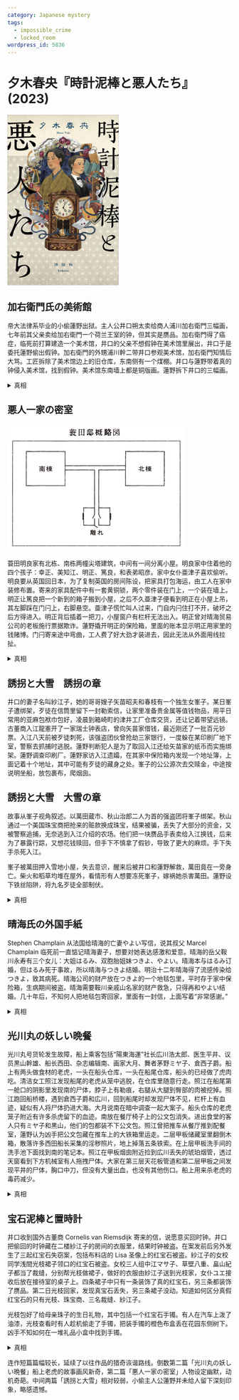 ```yaml
---
category: Japanese mystery
tags:
  - impossible_crime
  - locked_room
wordpress_id: 5836
---
```


# 夕木春央『時計泥棒と悪人たち』(2023)

<img src=images/2023_cover.jpg width=250/>

## 加右衛門氏の美術館

帝大法律系毕业的小偷蓮野出狱。主人公井口朔太卖给商人浦川加右衛門三幅画，七年前其父亲卖给加右衛門一个荷兰王室的钟，但其实是赝品。加右衛門得了癌症，临死前打算建造一个美术馆，井口的父亲不想假钟在美术馆里展出，井口于是委托蓮野偷出假钟。加右衛門的外甥浦川幹二带井口参观美术馆，加右衛門知情后大骂。工匠拆除了美术馆边上的旧仓库，东南侧有一个煤棚。井口与蓮野带着真的钟侵入美术馆，找到假钟。美术馆东南墙上都是铜版画。蓮野拆下井口的三幅画。

<details><summary>真相</summary>
加右衛門知道自己收了许多赝品，盖美术馆是为了在死前将藏品烧掉，以免暴露自己审美无能。他生气外甥带井口参观美术馆，是不想让井口发现赝品。墙上挂着的铜版画是为了做焚烧实验，离东南侧的煤棚更近。蓮野拆下井口的三幅画是为了保护它们不被烧掉。
</details>

## 悪人一家の密室

<img src=images/2023_map.jpg width=400/>

蓑田明良家有北栋、南栋两幢尖塔建筑，中间有一间分离小屋。明良家中住着他的四个孩子：幸正、美知江、明正、篤良，和表弟昭彦。家中女仆亜津子喜欢偷听。明良要从英国回日本，为了复制英国的房间陈设，把家具打包海运，由工人在家中装修布置。寄来的家具配件中有一套黄铜锁，两个零件装在门上，一个装在墙上。明正让篤良把一个新到的箱子搬到小屋，之后不久亜津子便看到明正在小屋上吊，其左脚踩在门闩上，右脚悬空。亜津子慌忙叫人过来，门自内闩住打不开，破坏之后方得进入。明正背后插着一把刀，小屋窗户有栏杆无法出入。明正曾对晴海贸易公司的老板施行票据欺诈。蓮野撬开明正的保险箱，里面的账本显示明正用家里的钱赌博。门闩寄来途中弯曲，工人费了好大劲才装进去，因此无法从外面用线拉扯。

<details><summary>真相</summary>
凶手用一个好门闩把门锁住，故意让亜津子看到尸体的脚踩在门闩上，趁着她去叫人的时间差把坏门闩扔在地上，从外面用丝线拉凿子把门锁住。大家破门而入后凿子掉在地上，和其他工具混在一起，看上去好像撞断门闩。凶手是篤良，他不慎弄断门闩，怕明良回家后责备，所以杀死明正掩盖门闩折断事实！
</details>

## 誘拐と大雪　誘拐の章

井口的妻子名叫紗江子，她的哥哥嫂子矢苗昭夫和春枝有一个独生女峯子。某日峯子遭绑架，歹徒在信筒里留下一封勒索信，让家里准备贵金属等值钱物品，用平日常用的亚麻包袱巾包好，凌晨到箱崎町的津井工厂仓库交货，还让记着带望远镜。古董商入江龍憲开了一家瑞士钟表店，曾向矢苗家借钱，最近刚还了一批百元钞票。入江八天前被歹徒刺死，该强盗团伙曾抢劫三家银行，一度躲在某印刷厂地下室，警察去抓捕时逃脱。蓮野判断犯人是为了取回入江还给矢苗家的纸币而实施绑架。蓮野调查印刷厂。蓮野家访入江遗孀，在其家中保险箱内发现一个地址簿，上面记着十个地址，其中可能有歹徒的藏身之处。峯子的公公源次去交赎金，中途按说明坐船，放包裹布，爬烟囱。

## 誘拐と大雪　大雪の章

故事从峯子视角叙述。以萬田蔵市、秋山治郎二人为首的强盗团将峯子绑架。秋山通过一个美国珠宝商把抢来的赃款换成珠宝，结果被骗，丢失了大部分的资金，又被警察追捕，无奈逃到入江介绍的农场。他们把一块赝品手表卖给入江换钱，后来为了暴露行踪，又想花钱赎回，但手下不慎拿了假钞，导致了更大的麻烦。手下失手杀死入江。

峯子被萬田押入雪地小屋，失去意识，醒来后被井口和蓮野解救，萬田竟在一旁身亡。柴火和稻草均堆在屋外，看情形有人想要冻死峯子，嫁祸她杀害萬田。蓮野设下铁丝陷阱，将九名歹徒全部制伏。

<details><summary>真相</summary>
峯子被犯人从瓦房带到小屋时并没有看到犯人的脸，只看到他手上的纹身，误以为是萬田。真凶秋山与萬田内讧，把真钞藏在伪钞中间，瞒过萬田。秋山在峯子被带到小屋之前便杀死萬田，将其提前埋在小屋窗下，带峯子进屋后挖出尸体，用柴火和稻草掩盖掘尸痕迹。
</details>

## 晴海氏の外国手紙

Stephen Champlain 从法国给晴海的亡妻やよい写信，说其叔父 Marcel Champlain 临死前一直惦记晴海妻子，想要对她表达感激和爱意。晴海的岳父鞍川永寿有三个女儿：大姐はるみ、双胞胎姐妹つきよ、やよい。晴海本与はるみ订婚，但はるみ死于事故，所以晴海与つきよ结婚。明治十二年晴海得了流感传染给つきよ，致其病死。晴海公司的财产放在つきよ的一个地毯包里，平时存于家中保险箱，生病期间被盗。晴海需要鞍川亲戚山名家的财产救急，只得再和やよい结婚。几十年后，不知何人把地毯包寄回家，里面有一封信，上面写着“非常感谢。”

<details><summary>真相</summary>
明治五年银座大火，Champlain 冲入火海救出はるみ，逃生时被掉落砖瓦砸中，下肢瘫痪。はるみ死后，鞍川一家为了报恩，由つきよ扮演はるみ，给 Champlain 寄信讲述自己的幸福生活，为他提供生活动力。つきよ把钱换成初版小说，把地毯包寄给鞍川家。几十年后，当代鞍川把包寄还给晴海。
</details>

## 光川丸の妖しい晩餐

光川丸号货轮发生故障，船上乘客包括“陽東海運”社长広川浩太郎、医生平井、议员黒山幹雄、船长西田、杂志编辑南、画家大月、舞者茅野ミヤ子、倉西子爵。船上有两头做食材的老虎，一头在船头仓库，一头在船尾仓库，船头的已经做了虎肉吃。清洁女工照江发现船尾的老虎从笼中逃脱，在仓库里随意行走。照江在船尾第一舱口的阴影里发现南的尸体，脖子上有勒痕，右腿从大腿到臀部的肉被挖掉。照江跑回船桥楼，遇到倉西子爵和広川，回到船尾时却发现尸体不见，栏杆上有血迹，疑似有人将尸体扔进大海。大月说南在暗中调查一起大案子。船头仓库的老虎笼子附近有许多杀虎留下的血迹。南放在餐厅椅子上的公文包消失。进出食堂的客人只有ミヤ子和黒山，他们的包都装不下公文包。照江曾把推车从餐厅推到配餐室，蓮野认为凶手把公文包藏在推车上的大铁箱里运走。二层甲板储藏室里翻倒木箱，散落许多西田船长采集的淫秽照片，地上掉落五条铁索。在上层甲板洗手间的洗手池下面找到南的笔记本。照江在甲板烟囱附近捡到広川丢失的琥珀烟管，透过天窗看到下方机械室有人拖拽尸体。大家在第三层天花板管道和第二层甲板之间发现平井的尸体，胸口中刀，但没有大量出血，也没有其他伤口。船上用来杀老虎的毒药减少。

<details><summary>真相</summary>
凶手在食物里下毒，想毒死所有人。平井吃了东西以后中毒身亡，身上无伤口。凶手为了不暴露下毒，只好藏起平井的尸体。凶手用南的腿上的肉引老虎进入右边仓库，自己进入左边仓库拿了装煤的袋子，在里面装了废铁，将小船沉入海底，想要造成南坐船逃跑的假象，结果南的尸体被提前发现。

知道毒药存放地点的只有三木、西田、倉西、広川、黒山、ミヤ子。仓库钥匙放在食堂的绳袋里，只有两人带包进出食堂，ミヤ子的包太小。凶手用机械室的链条吊起平井尸体，又用仓库箱子里的钢索把尸体绑在管道上。凶手知道箱子里有钢索，为黑山。
</details>

## 宝石泥棒と置時計

井口收到国外古董商 Cornelis van Riemsdijk 寄来的信，说愿意买回时钟。井口把偷回的时钟藏在二楼紗江子的房间的衣服里，结果时钟被盗。在案发前后另外发生了三起红宝石失窃案，包括布料店的 Lisa 圣像上的红宝石被盗。紗江子的女校同学浅間光枝裙子领口的红宝石被盗。女校三人组中江マサ子、草壁八重、畠山紀子都当了裁缝，分别帮光枝做裙子，做好的衣服由紗江子送到光枝家，女仆ユエ接收后放在接待室的桌子上。四条裙子中只有一条装饰了真的红宝石，另三条都装饰了赝品。第二日光枝回家，发现真宝石丢失，另三条裙子没动。知道如何区分真假红宝石的只有光枝、珠宝商、三名裁缝、紗江子。

光枝包好了给母亲珠子的生日礼物，其中包括一个红宝石手镯。有人在汽车上泼了油漆，光枝查看时有人趁机偷走了手镯，把装手镯的橙色布盒丢在花园东侧树下。凶手不知如何在一堆礼品小盒中找到手镯。

<details><summary>真相</summary>
犯人调换衣服小样，所以四件衣服长度不同，容易识别哪件装饰了真的红宝石。犯人在找小样的时候发现了房间里的时钟，顺便偷走。凶手准备了和装手镯的橙色布盒一样的布盒，扔在院子里，让光枝以为手镯被盗，但手镯在真的布盒里和其余行李一起去了珠子家，在那里失窃。罪犯是布料店主楢崎的养子水谷八州男。楢崎家长子偷了 Lisa 圣像上的红宝石，水谷四处偷红宝石是为了装回圣像身上。水谷想请 Riemsdijk 修复 Lisa，偷时钟是为了还给 Riemsdijk 做酬劳。
</details>

连作短篇篇幅较长，延续了以往作品的猎奇诙谐路线。倒数第二篇「光川丸の妖しい晩餐」船上老虎的故事画风新奇，第二篇「悪人一家の密室」人物设定幽默，动机奇葩。中间两篇「誘拐と大雪」相对较弱，小偷主人公蓮野并未给人留下深刻印象，略感遗憾。